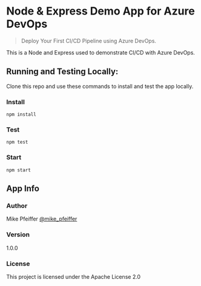 # Node & Express Demo App for Azure DevOps

> Deploy Your First CI/CD Pipeline using Azure DevOps.

This is a Node and Express used to demonstrate CI/CD with Azure DevOps.

## Running and Testing Locally:

Clone this repo and use these commands to install and test the app locally.

### Install

```
npm install
```

### Test

```
npm test
```

### Start

```
npm start
```

## App Info

### Author

Mike Pfeiffer
[@mike_pfeiffer](https://twitter.com/mike_pfeiffer)

### Version

1.0.0

### License

This project is licensed under the Apache License 2.0
